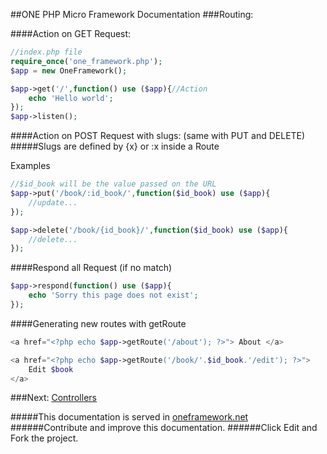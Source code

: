##ONE PHP Micro Framework Documentation
###Routing:

####Action on GET Request:
```php
//index.php file
require_once('one_framework.php');
$app = new OneFramework();

$app->get('/',function() use ($app){//Action
    echo 'Hello world';
});
$app->listen();
```

####Action on POST Request with slugs: (same with PUT and DELETE)
#####Slugs are defined by {x} or :x  inside a Route    

 Examples   
```php
//$id_book will be the value passed on the URL
$app->put('/book/:id_book/',function($id_book) use ($app){
    //update...
});

$app->delete('/book/{id_book}/',function($id_book) use ($app){
    //delete...
});
```
####Respond all Request (if no match)
```php
$app->respond(function() use ($app){
    echo 'Sorry this page does not exist';
});
```

####Generating new routes with getRoute 
```php
<a href="<?php echo $app->getRoute('/about'); ?>"> About </a>   

<a href="<?php echo $app->getRoute('/book/'.$id_book.'/edit'); ?>"> 
    Edit $book
</a>
```

###Next: [Controllers ](https://github.com/juliomatcom/one-php-microframework/blob/master/docs/controllers.md "Using your controllers with One Framework")

#####This documentation is served in [oneframework.net ](http://oneframework.net "More documentation of the One Framework")
######Contribute and improve this documentation.
######Click Edit and Fork the project.
